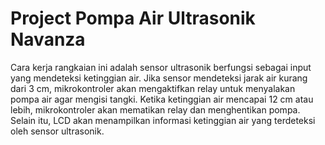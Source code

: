# Project Pompa Air Ultrasonik Navanza
Cara kerja rangkaian ini adalah sensor ultrasonik berfungsi sebagai input yang mendeteksi ketinggian air. Jika sensor mendeteksi jarak air kurang dari 3 cm, mikrokontroler akan mengaktifkan relay untuk menyalakan pompa air agar mengisi tangki. Ketika ketinggian air mencapai 12 cm atau lebih, mikrokontroler akan mematikan relay dan menghentikan pompa. Selain itu, LCD akan menampilkan informasi ketinggian air yang terdeteksi oleh sensor ultrasonik.
<!--
